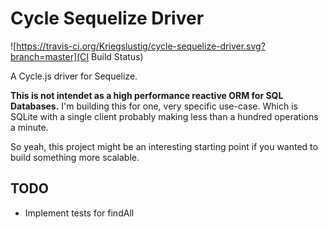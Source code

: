 # Cycle Sequelize Driver

![https://travis-ci.org/Kriegslustig/cycle-sequelize-driver.svg?branch=master](CI Build Status)

A Cycle.js driver for Sequelize.

**This is not intendet as a high performance reactive ORM for SQL Databases.** I'm building this for one, very specific use-case. Which is SQLite with a single client probably making less than a hundred operations a minute.

So yeah, this project might be an interesting starting point if you wanted to build something more scalable.

## TODO

* Implement tests for findAll

